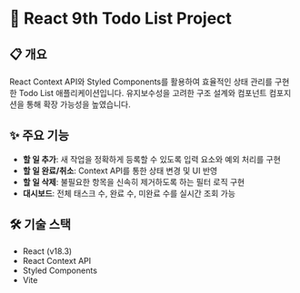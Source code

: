 # 📝 React 9th Todo List Project

## 📋 개요
React Context API와 Styled Components를 활용하여 효율적인 상태 관리를 구현한 Todo List 애플리케이션입니다. 유지보수성을 고려한 구조 설계와 컴포넌트 컴포지션을 통해 확장 가능성을 높였습니다.

## ✨ 주요 기능
- **할 일 추가**: 새 작업을 정확하게 등록할 수 있도록 입력 요소와 예외 처리를 구현
- **할 일 완료/취소**: Context API를 통한 상태 변경 및 UI 반영
- **할 일 삭제**: 불필요한 항목을 신속히 제거하도록 하는 필터 로직 구현
- **대시보드**: 전체 태스크 수, 완료 수, 미완료 수를 실시간 조회 가능

## 🛠️ 기술 스택
- React (v18.3)
- React Context API
- Styled Components
- Vite